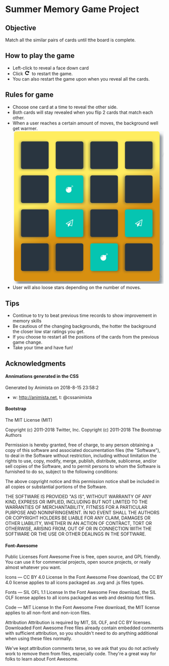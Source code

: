# Summer Memory Game Project

## Objective
Match all the similar pairs of cards until tthe board is complete.

## How to play the game 
* Left-click to reveal a face down card
* Click  ![alt text](https://github.com/DJProduction/Summer-Card-Match-Game/blob/master/img/Screen%20Shot%202018-08-29%20at%2011.19.45%20PM.png?raw=true "Restart Icon") to restart the game.
* You can also restart the game upon when you reveal all the cards.

## Rules for game
* Choose one card at a time to reveal the other side. 
* Both cards will stay revealed when you flip 2 cards that match each other.
* When a user reaches a certain amount of moves, the background well get warmer.
![alt text](https://github.com/DJProduction/Summer-Card-Match-Game/blob/master/img/card_deck_2_stars.png?raw=true "Deck Background")
* User will also loose stars depending on the number of moves.

## Tips
* Continue to try to beat previous time records to show improvement in memory skills
* Be cautious of the changing backgrounds, the hotter the background the closer low star ratings you get.
* If you choose to restart all the positions of the cards from the previous game change.
* Take your time and have fun!

## Acknowledgments

#### Annimations generated in the CSS
 Generated by Animista on 2018-8-15 23:58:2
 * w: http://animista.net, t: @cssanimista

#### Bootstrap

The MIT License (MIT)

Copyright (c) 2011-2018 Twitter, Inc.
Copyright (c) 2011-2018 The Bootstrap Authors

Permission is hereby granted, free of charge, to any person obtaining a copy
of this software and associated documentation files (the "Software"), to deal
in the Software without restriction, including without limitation the rights
to use, copy, modify, merge, publish, distribute, sublicense, and/or sell
copies of the Software, and to permit persons to whom the Software is
furnished to do so, subject to the following conditions:

The above copyright notice and this permission notice shall be included in
all copies or substantial portions of the Software.

THE SOFTWARE IS PROVIDED "AS IS", WITHOUT WARRANTY OF ANY KIND, EXPRESS OR
IMPLIED, INCLUDING BUT NOT LIMITED TO THE WARRANTIES OF MERCHANTABILITY,
FITNESS FOR A PARTICULAR PURPOSE AND NONINFRINGEMENT. IN NO EVENT SHALL THE
AUTHORS OR COPYRIGHT HOLDERS BE LIABLE FOR ANY CLAIM, DAMAGES OR OTHER
LIABILITY, WHETHER IN AN ACTION OF CONTRACT, TORT OR OTHERWISE, ARISING FROM,
OUT OF OR IN CONNECTION WITH THE SOFTWARE OR THE USE OR OTHER DEALINGS IN
THE SOFTWARE.

#### Font-Awesome
Public Licenses
Font Awesome Free is free, open source, and GPL friendly. You can use it for commercial projects, open source projects, or really almost whatever you want.

Icons — CC BY 4.0 License
In the Font Awesome Free download, the CC BY 4.0 license applies to all icons packaged as .svg and .js files types.

Fonts — SIL OFL 1.1 License
In the Font Awesome Free download, the SIL OLF license applies to all icons packaged as web and desktop font files.

Code — MIT License
In the Font Awesome Free download, the MIT license applies to all non-font and non-icon files.

Attribution
Attribution is required by MIT, SIL OLF, and CC BY licenses. Downloaded Font Awesome Free files already contain embedded comments with sufficient attribution, so you shouldn't need to do anything additional when using these files normally.

We've kept attribution comments terse, so we ask that you do not actively work to remove them from files, especially code. They're a great way for folks to learn about Font Awesome.
